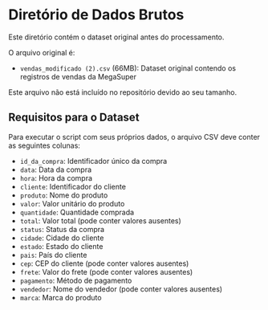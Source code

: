 # Diretório de Dados Brutos

Este diretório contém o dataset original antes do processamento.

O arquivo original é:

- `vendas_modificado (2).csv` (66MB): Dataset original contendo os registros de vendas da MegaSuper

Este arquivo não está incluído no repositório devido ao seu tamanho.

## Requisitos para o Dataset

Para executar o script com seus próprios dados, o arquivo CSV deve conter as seguintes colunas:

- `id_da_compra`: Identificador único da compra
- `data`: Data da compra
- `hora`: Hora da compra
- `cliente`: Identificador do cliente
- `produto`: Nome do produto
- `valor`: Valor unitário do produto
- `quantidade`: Quantidade comprada
- `total`: Valor total (pode conter valores ausentes)
- `status`: Status da compra
- `cidade`: Cidade do cliente
- `estado`: Estado do cliente
- `pais`: País do cliente
- `cep`: CEP do cliente (pode conter valores ausentes)
- `frete`: Valor do frete (pode conter valores ausentes)
- `pagamento`: Método de pagamento
- `vendedor`: Nome do vendedor (pode conter valores ausentes)
- `marca`: Marca do produto 